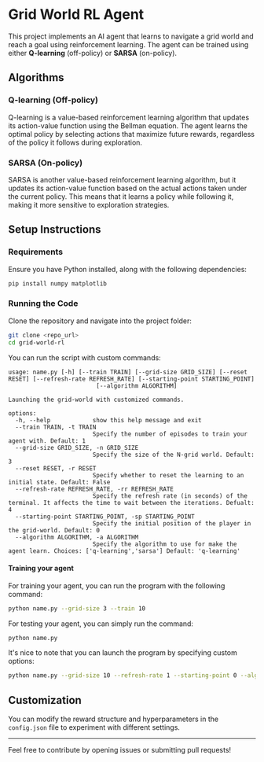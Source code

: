 # Grid World RL Agent

This project implements an AI agent that learns to navigate a grid world and reach a goal using reinforcement learning. The agent can be trained using either **Q-learning** (off-policy) or **SARSA** (on-policy).

## Algorithms

### Q-learning (Off-policy)
Q-learning is a value-based reinforcement learning algorithm that updates its action-value function using the Bellman equation. The agent learns the optimal policy by selecting actions that maximize future rewards, regardless of the policy it follows during exploration.

### SARSA (On-policy)
SARSA is another value-based reinforcement learning algorithm, but it updates its action-value function based on the actual actions taken under the current policy. This means that it learns a policy while following it, making it more sensitive to exploration strategies.

## Setup Instructions

### Requirements
Ensure you have Python installed, along with the following dependencies:

```sh
pip install numpy matplotlib
```

### Running the Code
Clone the repository and navigate into the project folder:

```sh
git clone <repo_url>
cd grid-world-rl
```

You can run the script with custom commands:
```
usage: name.py [-h] [--train TRAIN] [--grid-size GRID_SIZE] [--reset RESET] [--refresh-rate REFRESH_RATE] [--starting-point STARTING_POINT]
                         [--algorithm ALGORITHM]

Launching the grid-world with customized commands.

options:
  -h, --help            show this help message and exit
  --train TRAIN, -t TRAIN
                        Specify the number of episodes to train your agent with. Default: 1
  --grid-size GRID_SIZE, -n GRID_SIZE
                        Specify the size of the N-grid world. Default: 3
  --reset RESET, -r RESET
                        Specify whether to reset the learning to an initial state. Default: False
  --refresh-rate REFRESH_RATE, -rr REFRESH_RATE
                        Specify the refresh rate (in seconds) of the terminal. It affects the time to wait between the iterations. Defualt: 4
  --starting-point STARTING_POINT, -sp STARTING_POINT
                        Specify the initial position of the player in the grid-world. Default: 0
  --algorithm ALGORITHM, -a ALGORITHM
                        Specify the algorithm to use for make the agent learn. Choices: ['q-learning','sarsa'] Default: 'q-learning'
```

#### Training your agent
For training your agent, you can run the program with the following command:
```sh
python name.py --grid-size 3 --train 10
```

For testing your agent, you can simply run the command:
```sh
python name.py 
```

It's nice to note that you can launch the program by specifying custom options:
```sh
python name.py --grid-size 10 --refresh-rate 1 --starting-point 0 --algorithm sarsa
```
## Customization
You can modify the reward structure and hyperparameters in the `config.json` file to experiment with different settings.

---

Feel free to contribute by opening issues or submitting pull requests!

